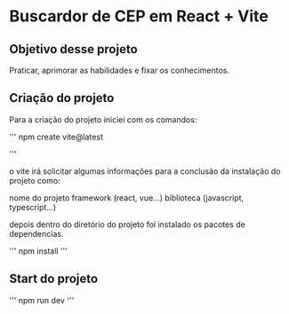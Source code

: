 # Buscardor de CEP em React + Vite

## Objetivo desse projeto
Praticar, aprimorar as habilidades e fixar os conhecimentos.

## Criação do projeto
Para a criação do projeto iniciei com os comandos:

'''
npm create vite@latest

'''

o vite irá solicitar algumas informações para a conclusão da instalação do projeto como:

nome do projeto
framework (react, vue...)
biblioteca (javascript, typescript...)

depois dentro do diretório do projeto foi instalado os pacotes de dependencias.

'''
npm install
'''

## Start do projeto

'''
npm run dev
'''



